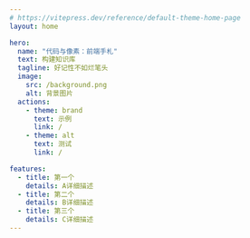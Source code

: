 ```yaml
---
# https://vitepress.dev/reference/default-theme-home-page
layout: home

hero:
  name: "代码与像素：前端手札"
  text: 构建知识库
  tagline: 好记性不如烂笔头
  image:
    src: /background.png
    alt: 背景图片
  actions:
    - theme: brand
      text: 示例
      link: /
    - theme: alt
      text: 测试
      link: /

features:
  - title: 第一个
    details: A详细描述
  - title: 第二个
    details: B详细描述
  - title: 第三个
    details: C详细描述
---
```


